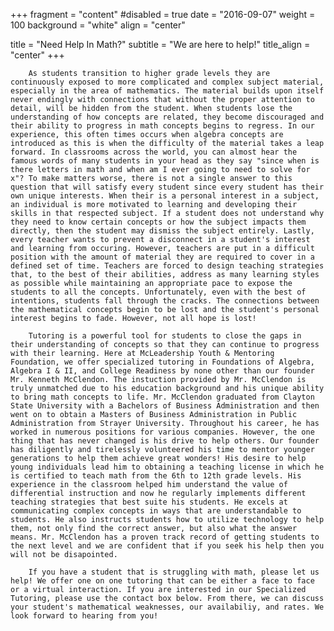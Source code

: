 +++
fragment = "content"
#disabled = true
date = "2016-09-07"
weight = 100
background = "white"
align = "center"

title = "Need Help In Math?"
subtitle = "We are here to help!"
title_align = "center"
+++

        As students transition to higher grade levels they are continuously exposed to more complicated and complex subject material, especially in the area of mathematics. The material builds upon itself never endingly with connections that without the proper attention to detail, will be hidden from the student. When students lose the understanding of how concepts are related, they become discouraged and their ability to progress in math concepts begins to regress. In our experience, this often times occurs when algebra concepts are introduced as this is when the difficulty of the material takes a leap forward. In classrooms across the world, you can almost hear the famous words of many students in your head as they say "since when is there letters in math and when am I ever going to need to solve for x"? To make matters worse, there is not a single answer to this question that will satisfy every student since every student has their own unique interests. When their is a personal interest in a subject, an individual is more motivated to learning and developing their skills in that respected subject. If a student does not understand why they need to know certain concepts or how the subject impacts them directly, then the student may dismiss the subject entirely. Lastly, every teacher wants to prevent a disconnect in a student's interest and learning from occuring. However, teachers are put in a difficult position with the amount of material they are required to cover in a defined set of time. Teachers are forced to design teaching strategies that, to the best of their abilities, address as many learning styles as possible while maintaining an appropriate pace to expose the students to all the concepts. Unfortunately, even with the best of intentions, students fall through the cracks. The connections between the mathematical concepts begin to be lost and the student's personal interest begins to fade. However, not all hope is lost!
  
        Tutoring is a powerful tool for students to close the gaps in their understanding of concepts so that they can continue to progress with their learning. Here at McLeadership Youth & Mentoring Foundation, we offer specialized tutoring in Foundations of Algebra, Algebra I & II, and College Readiness by none other than our founder Mr. Kenneth McClendon. The instuction provided by Mr. McClendon is truly unmatched due to his education background and his unique ability to bring math concepts to life. Mr. McClendon graduated from Clayton State University with a Bachelors of Business Administration and then went on to obtain a Masters of Business Administration in Public Administration from Strayer University. Throughout his career, he has worked in numerous positions for various companies. However, the one thing that has never changed is his drive to help others. Our founder has diligently and tirelessly volunteered his time to mentor younger generations to help them achieve great wonders! His desire to help young individuals lead him to obtaining a teaching license in which he is certified to teach math from the 6th to 12th grade levels. His experience in the classroom helped him understand the value of differential instruction and now he regularly implements different teaching strategies that best suite his students. He excels at communicating complex concepts in ways that are understandable to students. He also instructs students how to utilize technology to help them, not only find the correct answer, but also what the answer means. Mr. McClendon has a proven track record of getting students to the next level and we are confident that if you seek his help then you will not be disapointed.  
  
        If you have a student that is struggling with math, please let us help! We offer one on one tutoring that can be either a face to face or a virtual interaction. If you are interested in our Specialized Tutoring, please use the contact box below. From there, we can discuss your student's mathematical weaknesses, our availabiliy, and rates. We look forward to hearing from you!  


